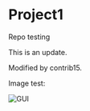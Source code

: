 # Project1
Repo testing

This is an update.

Modified by contrib15.


Image test:

![GUI](https://github.com/liris-vision/starling/blob/master/doc/user_guide/gui.png)
